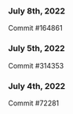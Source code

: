 ### July 8th, 2022

Commit #164861

### July 5th, 2022

Commit #314353


### July 4th, 2022

Commit #72281

